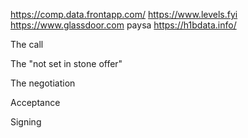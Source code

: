https://comp.data.frontapp.com/
https://www.levels.fyi
https://www.glassdoor.com
paysa
https://h1bdata.info/


The call

The "not set in stone offer"

The negotiation

Acceptance

Signing